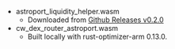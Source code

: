 - astroport_liquidity_helper.wasm
    - Downloaded from [Github Releases v0.2.0](https://github.com/apollodao/liquidity-helpers/releases/tag/v0.2.0)
- cw_dex_router_astroport.wasm
    - Built locally with rust-optimizer-arm 0.13.0.
